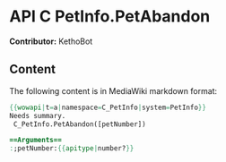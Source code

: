 # API C PetInfo.PetAbandon

**Contributor:** KethoBot

## Content

The following content is in MediaWiki markdown format:

```mediawiki
{{wowapi|t=a|namespace=C_PetInfo|system=PetInfo}}
Needs summary.
 C_PetInfo.PetAbandon([petNumber])

==Arguments==
:;petNumber:{{apitype|number?}}
```